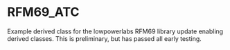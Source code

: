 # RFM69_ATC
Example derived class for the lowpowerlabs RFM69 library update enabling derived classes.  This is preliminary, but has passed all early testing.
